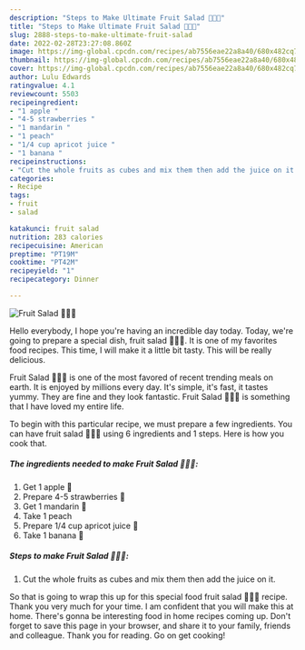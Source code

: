 ```yaml
---
description: "Steps to Make Ultimate Fruit Salad 🍎🍓🍌"
title: "Steps to Make Ultimate Fruit Salad 🍎🍓🍌"
slug: 2888-steps-to-make-ultimate-fruit-salad
date: 2022-02-28T23:27:08.860Z
image: https://img-global.cpcdn.com/recipes/ab7556eae22a8a40/680x482cq70/fruit-salad-recipe-main-photo.jpg
thumbnail: https://img-global.cpcdn.com/recipes/ab7556eae22a8a40/680x482cq70/fruit-salad-recipe-main-photo.jpg
cover: https://img-global.cpcdn.com/recipes/ab7556eae22a8a40/680x482cq70/fruit-salad-recipe-main-photo.jpg
author: Lulu Edwards
ratingvalue: 4.1
reviewcount: 5503
recipeingredient:
- "1 apple "
- "4-5 strawberries "
- "1 mandarin "
- "1 peach"
- "1/4 cup apricot juice "
- "1 banana "
recipeinstructions:
- "Cut the whole fruits as cubes and mix them then add the juice on it."
categories:
- Recipe
tags:
- fruit
- salad

katakunci: fruit salad 
nutrition: 283 calories
recipecuisine: American
preptime: "PT19M"
cooktime: "PT42M"
recipeyield: "1"
recipecategory: Dinner

---
```



![Fruit Salad 🍎🍓🍌](https://img-global.cpcdn.com/recipes/ab7556eae22a8a40/680x482cq70/fruit-salad-recipe-main-photo.jpg)

Hello everybody, I hope you're having an incredible day today. Today, we're going to prepare a special dish, fruit salad 🍎🍓🍌. It is one of my favorites food recipes. This time, I will make it a little bit tasty. This will be really delicious.



Fruit Salad 🍎🍓🍌 is one of the most favored of recent trending meals on earth. It is enjoyed by millions every day. It's simple, it's fast, it tastes yummy. They are fine and they look fantastic. Fruit Salad 🍎🍓🍌 is something that I have loved my entire life.


To begin with this particular recipe, we must prepare a few ingredients. You can have fruit salad 🍎🍓🍌 using 6 ingredients and 1 steps. Here is how you cook that.

<!--inarticleads1-->

##### The ingredients needed to make Fruit Salad 🍎🍓🍌:

1. Get 1 apple 🍎
1. Prepare 4-5 strawberries 🍓
1. Get 1 mandarin 🍊
1. Take 1 peach
1. Prepare 1/4 cup apricot juice 🍑
1. Take 1 banana 🍌




<!--inarticleads2-->

##### Steps to make Fruit Salad 🍎🍓🍌:

1. Cut the whole fruits as cubes and mix them then add the juice on it.




So that is going to wrap this up for this special food fruit salad 🍎🍓🍌 recipe. Thank you very much for your time. I am confident that you will make this at home. There's gonna be interesting food in home recipes coming up. Don't forget to save this page in your browser, and share it to your family, friends and colleague. Thank you for reading. Go on get cooking!
